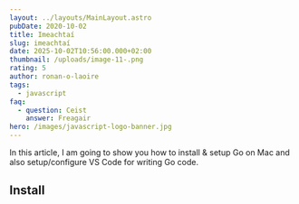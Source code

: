 ```yaml
---
layout: ../layouts/MainLayout.astro
pubDate: 2020-10-02
title: Imeachtaí
slug: imeachtaí
date: 2025-10-02T10:56:00.000+02:00
thumbnail: /uploads/image-11-.png
rating: 5
author: ronan-o-laoire
tags:
  - javascript
faq:
  - question: Ceist
    answer: Freagair
hero: /images/javascript-logo-banner.jpg
---
```


In this article, I am going to show you how to install & setup Go on Mac and also setup/configure VS Code for writing Go code.

## Install